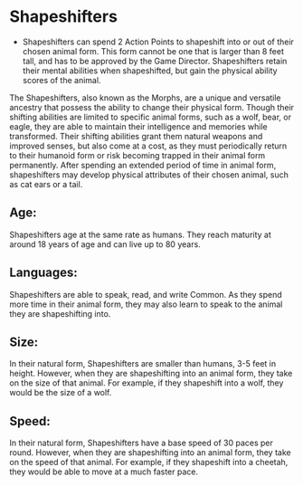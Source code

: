 # Shapeshifters

- Shapeshifters can spend 2 Action Points to shapeshift into or out of their chosen animal form. This form cannot be one that is larger than 8 feet tall, and has to be approved by the Game Director. Shapeshifters retain their mental abilities when shapeshifted, but gain the physical ability scores of the animal.

The Shapeshifters, also known as the Morphs, are a unique and versatile ancestry that possess the ability to change their physical form. Though their shifting abilities are limited to specific animal forms, such as a wolf, bear, or eagle, they are able to maintain their intelligence and memories while transformed. Their shifting abilities grant them natural weapons and improved senses, but also come at a cost, as they must periodically return to their humanoid form or risk becoming trapped in their animal form permanently.  After spending an extended period of time in animal form, shapeshifters may develop physical attributes of their chosen animal, such as cat ears or a tail.

## Age:
Shapeshifters age at the same rate as humans. They reach maturity at around 18 years of age and can live up to 80 years.

## Languages:
Shapeshifters are able to speak, read, and write Common. As they spend more time in their animal form, they may also learn to speak to the animal they are shapeshifting into.

## Size:
In their natural form, Shapeshifters are smaller than humans, 3-5 feet in height. However, when they are shapeshifting into an animal form, they take on the size of that animal. For example, if they shapeshift into a wolf, they would be the size of a wolf.

## Speed:
In their natural form, Shapeshifters have a base speed of 30 paces per round. However, when they are shapeshifting into an animal form, they take on the speed of that animal. For example, if they shapeshift into a cheetah, they would be able to move at a much faster pace.
